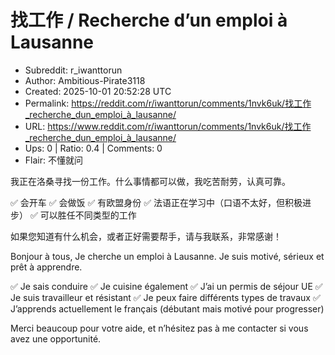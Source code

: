 # 找工作 / Recherche d’un emploi à Lausanne

- Subreddit: r_iwanttorun
- Author: Ambitious-Pirate3118
- Created: 2025-10-01 20:52:28 UTC
- Permalink: https://reddit.com/r/iwanttorun/comments/1nvk6uk/找工作_recherche_dun_emploi_à_lausanne/
- URL: https://www.reddit.com/r/iwanttorun/comments/1nvk6uk/找工作_recherche_dun_emploi_à_lausanne/
- Ups: 0 | Ratio: 0.4 | Comments: 0
- Flair: 不懂就问


我正在洛桑寻找一份工作。什么事情都可以做，我吃苦耐劳，认真可靠。

✅ 会开车 ✅ 会做饭 ✅ 有欧盟身份 ✅
法语正在学习中（口语不太好，但积极进步） ✅ 可以胜任不同类型的工作

如果您知道有什么机会，或者正好需要帮手，请与我联系，非常感谢！

Bonjour à tous, Je cherche un emploi à Lausanne. Je suis motivé, sérieux
et prêt à apprendre.

✅ Je sais conduire ✅ Je cuisine également ✅ J’ai un permis de séjour
UE ✅ Je suis travailleur et résistant ✅ Je peux faire différents types
de travaux ✅ J’apprends actuellement le français (débutant mais motivé
pour progresser)

Merci beaucoup pour votre aide, et n’hésitez pas à me contacter si vous
avez une opportunité.

